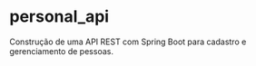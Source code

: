 # personal_api
Construção de uma API REST com Spring Boot para cadastro e gerenciamento de pessoas.
